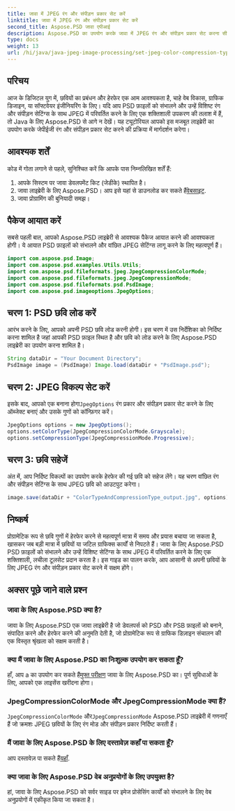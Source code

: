 ```yaml
---
title: जावा में JPEG रंग और संपीड़न प्रकार सेट करें
linktitle: जावा में JPEG रंग और संपीड़न प्रकार सेट करें
second_title: Aspose.PSD जावा एपीआई
description: Aspose.PSD का उपयोग करके जावा में JPEG रंग और संपीड़न प्रकार सेट करना सीखें। यह चरण-दर-चरण मार्गदर्शिका छवि प्रसंस्करण को आसान और कुशल बनाती है।
type: docs
weight: 13
url: /hi/java/java-jpeg-image-processing/set-jpeg-color-compression-type-java/
---
```

## परिचय
आज के डिजिटल युग में, छवियों का प्रबंधन और हेरफेर एक आम आवश्यकता है, चाहे वेब विकास, ग्राफिक डिजाइन, या सॉफ्टवेयर इंजीनियरिंग के लिए। यदि आप PSD फ़ाइलों को संभालने और उन्हें विशिष्ट रंग और संपीड़न सेटिंग्स के साथ JPEG में परिवर्तित करने के लिए एक शक्तिशाली उपकरण की तलाश में हैं, तो Java के लिए Aspose.PSD से आगे न देखें। यह ट्यूटोरियल आपको इस मजबूत लाइब्रेरी का उपयोग करके जेपीईजी रंग और संपीड़न प्रकार सेट करने की प्रक्रिया में मार्गदर्शन करेगा।
## आवश्यक शर्तें
कोड में गोता लगाने से पहले, सुनिश्चित करें कि आपके पास निम्नलिखित शर्तें हैं:
1. आपके सिस्टम पर जावा डेवलपमेंट किट (जेडीके) स्थापित है।
2.  जावा लाइब्रेरी के लिए Aspose.PSD। आप इसे यहां से डाउनलोड कर सकते हैं[वेबसाइट](https://releases.aspose.com/psd/java/).
3. जावा प्रोग्रामिंग की बुनियादी समझ।
## पैकेज आयात करें
सबसे पहली बात, आपको Aspose.PSD लाइब्रेरी से आवश्यक पैकेज आयात करने की आवश्यकता होगी। ये आयात PSD फ़ाइलों को संभालने और वांछित JPEG सेटिंग्स लागू करने के लिए महत्वपूर्ण हैं।
```java
import com.aspose.psd.Image;
import com.aspose.psd.examples.Utils.Utils;
import com.aspose.psd.fileformats.jpeg.JpegCompressionColorMode;
import com.aspose.psd.fileformats.jpeg.JpegCompressionMode;
import com.aspose.psd.fileformats.psd.PsdImage;
import com.aspose.psd.imageoptions.JpegOptions;
```
## चरण 1: PSD छवि लोड करें
आरंभ करने के लिए, आपको अपनी PSD छवि लोड करनी होगी। इस चरण में उस निर्देशिका को निर्दिष्ट करना शामिल है जहां आपकी PSD फ़ाइल स्थित है और छवि को लोड करने के लिए Aspose.PSD लाइब्रेरी का उपयोग करना शामिल है।
```java
String dataDir = "Your Document Directory";
PsdImage image = (PsdImage) Image.load(dataDir + "PsdImage.psd");
```
## चरण 2: JPEG विकल्प सेट करें
 इसके बाद, आपको एक बनाना होगा`JpegOptions` रंग प्रकार और संपीड़न प्रकार सेट करने के लिए ऑब्जेक्ट बनाएं और उसके गुणों को कॉन्फ़िगर करें। 
```java
JpegOptions options = new JpegOptions();
options.setColorType(JpegCompressionColorMode.Grayscale);
options.setCompressionType(JpegCompressionMode.Progressive);
```
## चरण 3: छवि सहेजें
अंत में, आप निर्दिष्ट विकल्पों का उपयोग करके हेरफेर की गई छवि को सहेज लेंगे। यह चरण वांछित रंग और संपीड़न सेटिंग्स के साथ JPEG छवि को आउटपुट करेगा।
```java
image.save(dataDir + "ColorTypeAndCompressionType_output.jpg", options);
```
## निष्कर्ष
प्रोग्रामेटिक रूप से छवि गुणों में हेरफेर करने से महत्वपूर्ण मात्रा में समय और प्रयास बचाया जा सकता है, खासकर जब बड़ी मात्रा में छवियों या जटिल ग्राफिक्स कार्यों से निपटते हैं। जावा के लिए Aspose.PSD PSD फ़ाइलों को संभालने और उन्हें विशिष्ट सेटिंग्स के साथ JPEG में परिवर्तित करने के लिए एक शक्तिशाली, लचीला टूलसेट प्रदान करता है। इस गाइड का पालन करके, आप आसानी से अपनी छवियों के लिए JPEG रंग और संपीड़न प्रकार सेट करने में सक्षम होंगे।
## अक्सर पूछे जाने वाले प्रश्न
### जावा के लिए Aspose.PSD क्या है?
जावा के लिए Aspose.PSD एक जावा लाइब्रेरी है जो डेवलपर्स को PSD और PSB फ़ाइलों को बनाने, संपादित करने और हेरफेर करने की अनुमति देती है, जो प्रोग्रामेटिक रूप से ग्राफिक डिज़ाइन संचालन की एक विस्तृत श्रृंखला को सक्षम करती है।
### क्या मैं जावा के लिए Aspose.PSD का निःशुल्क उपयोग कर सकता हूँ?
 हाँ, आप a का उपयोग कर सकते हैं[मुफ्त परीक्षण](https://releases.aspose.com/) जावा के लिए Aspose.PSD का। पूर्ण सुविधाओं के लिए, आपको एक लाइसेंस खरीदना होगा।
### JpegCompressionColorMode और JpegCompressionMode क्या हैं?
`JpegCompressionColorMode` और`JpegCompressionMode` Aspose.PSD लाइब्रेरी में गणनाएँ हैं जो क्रमशः JPEG छवियों के लिए रंग मोड और संपीड़न प्रकार निर्दिष्ट करती हैं।
### मैं जावा के लिए Aspose.PSD के लिए दस्तावेज़ कहाँ पा सकता हूँ?
 आप दस्तावेज़ पा सकते हैं[यहाँ](https://reference.aspose.com/psd/java/).
### क्या जावा के लिए Aspose.PSD वेब अनुप्रयोगों के लिए उपयुक्त है?
हां, जावा के लिए Aspose.PSD को सर्वर साइड पर इमेज प्रोसेसिंग कार्यों को संभालने के लिए वेब अनुप्रयोगों में एकीकृत किया जा सकता है।